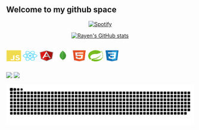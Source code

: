 ## Welcome to my github space
<div align="center">

 [![Spotify](https://spotify-rayen-eo0cbnueb-rayenbakali.vercel.app/api/spotify)](https://open.spotify.com/user/31fgx4c4pruhsd5ud3wmdrhnxr4m)
 

[![Rayen's GitHub stats](https://github-readme-stats-kohl-nu.vercel.app/api?username=rayenbakali&theme=aura_dark&include_all_commits=true&custom_title=RayenBakali&count_private=true
)](https://github.com/anuraghazra/github-readme-stats)


 
</div>
<div style="display: inline_block"><br>
  <img align="center" alt="Rayen-Js" height="30" width="40" src="https://raw.githubusercontent.com/devicons/devicon/master/icons/javascript/javascript-plain.svg">
  <img align="center" alt="Rayen-React" height="30" width="40" src="https://raw.githubusercontent.com/devicons/devicon/master/icons/react/react-original.svg">
   <img align="center" alt="Rayen-Angular" height="30" width="40" src="https://github.com/devicons/devicon/blob/master/icons/angularjs/angularjs-original.svg">
      <img align="center" alt="Rayen-Python" height="30" width="40" src="https://raw.githubusercontent.com/devicons/devicon/master/icons/mongodb/mongodb-original.svg">
  <img align="center" alt="Rayen-HTML" height="30" width="40" src="https://raw.githubusercontent.com/devicons/devicon/master/icons/html5/html5-original.svg">
   <img align="center" alt="Rayen-Spring" height="30" width="40" src="https://github.com/devicons/devicon/blob/master/icons/spring/spring-original.svg">
  <img align="center" alt="Rayen-CSS" height="30" width="40" src="https://raw.githubusercontent.com/devicons/devicon/master/icons/css3/css3-original.svg">
</div>
  
  ##
 
<div> 
  <a href = "mailto:rayen.bakali@gmail.com"><img src="https://img.shields.io/badge/-Gmail-%23333?style=for-the-badge&logo=gmail&logoColor=white" target="_blank"></a>
  <a href="https://www.linkedin.com/in/rayen-bakali-50b987190/" target="_blank"><img src="https://img.shields.io/badge/-LinkedIn-%230077B5?style=for-the-badge&logo=linkedin&logoColor=white" target="_blank"></a> 
 
  ![Snake animation](https://raw.githubusercontent.com/Platane/snk/output/github-contribution-grid-snake.svg)
 
</div>
